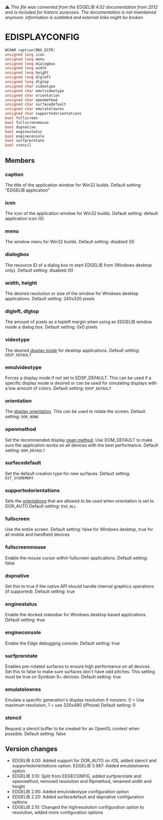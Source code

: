 :warning: _This file was converted from the EDGELIB 4.02 documentation from 2012 and is included for historic purposes. The documentation is not maintained anymore: information is outdated and external links might be broken._

# EDISPLAYCONFIG


```c++
WCHAR caption[MAX_ESTR] 
unsigned long icon 
unsigned long menu 
unsigned long dialogbox 
unsigned long width 
unsigned long height 
unsigned long dlgleft 
unsigned long dlgtop 
unsigned char videotype 
unsigned char emulvideotype 
unsigned char orientation 
unsigned char openmethod 
unsigned char surfacedefault 
unsigned char emulatelowres 
unsigned char supportedorientations 
bool fullscreen 
bool fullscreenmouse 
bool dspnative 
bool enginestatus 
bool engineconsole 
bool surfprerotate 
bool stencil
```

## Members
### caption
The title of the application window for Win32 builds. 
Default setting: "EDGELIB application"

### icon
The icon of the application window for Win32 builds. 
Default setting: default application icon (0)

### menu
The window menu for Win32 builds. 
Default setting: disabled (0)

### dialogbox
The resource ID of a dialog box to start EDGELIB from (Windows desktop only). 
Default setting: disabled (0)

### width, height
The desired resolution or size of the window for Windows desktop applications. 
Default setting: 240x320 pixels

### dlgleft, dlgtop
The amount of pixels as a topleft margin when using an EDGELIB window inside a dialog box. 
Default setting: 0x0 pixels

### videotype
The desired [display mode](classedisplay_definitions.md) for desktop applications. 
Default setting: `EDSP_DEFAULT`

### emulvideotype
Forces a display mode if not set to EDSP_DEFAULT. This can be used if a specific display mode is desired or can be used for simulating displays with a low amount of colors. 
Default setting: `EDSP_DEFAULT`

### orientation
The [display orientation](classedisplay_definitions.md). This can be used to rotate the screen. 
Default setting: `DOR_NONE`

### openmethod
Set the recommended display [open method](ecd_definitions.md). Use DOM_DEFAULT to make sure the application works on all devices with the best performance. 
Default setting: `DOM_DEFAULT`

### surfacedefault
Set the default creation type for new surfaces. 
Default setting: `EST_SYSMEMORY`

### supportedorientations
Sets the [orientations](ecd_definitions.md) that are allowed to be used when orientation is set to DOR_AUTO 
Default setting: `ESO_ALL`

### fullscreen
Use the entire screen. 
Default setting: false for Windows desktop, true for all mobile and handheld devices

### fullscreenmouse
Enable the mouse cursor within fullscreen applications. 
Default setting: false

### dspnative
Set this to true if the native API should handle internal graphics operations (if supported). 
Default setting: true

### enginestatus
Enable the docked statusbar for Windows desktop based applications. 
Default setting: true

### engineconsole
Enable the Edge debugging console. 
Default setting: true

### surfprerotate
Enables pre-rotated surfaces to ensure high performance on all devices. Set this to false to make sure surfaces don't have odd pitches. This setting must be true on Symbian 9+ devices. 
Default setting: true

### emulatelowres
Emulate a specific generation's display resolution if nonzero. 0 = Use maximum resolution, 1 = use 320x480 (iPhone) 
Default setting: 0

### stencil
Request a stencil buffer to be created for an OpenGL context when possible. 
Default setting: false

## Version changes
- EDGELIB 4.00: Added support for DOR_AUTO on iOS, added stencil and supportedorientations option. 
EDGELIB 3.987: Added emulatelowres option. 
- EDGELIB 3.10: Split from EDGECONFIG, added surfprerotate and openmethod, removed resolution and flipmethod, renamed width and height 
- EDGELIB 2.90: Added emulvideotype configuration option 
- EDGELIB 2.20: Added surfacedefault and dspnative configuration options 
- EDGELIB 2.10: Changed the highresolution configuration option to resolution, added more configuration options

